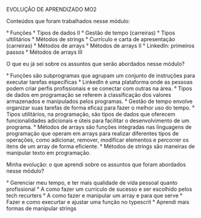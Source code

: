 EVOLUÇÃO DE APRENDIZADO MO2 

Conteúdos que foram trabalhados nesse módulo:

° Funções 
° Tipos de dados II
° Gestão de tempo (carreiras)
° Tipos ultilitários
° Métodos de strings
° Currículo e carta de apresentação (carreiras)
° Métodos de arrays
° Métodos de arrays II
° LinkedIn: primeiros passos
° Métodos de arrays III

O que eu já sei sobre os assuntos que serão abordados nesse módulo?

° Funções são subprogramas que agrupam um conjunto de instruções para executar tarefas específicas
° LinkedIn é uma plataforma onde as pessoas podem criar perfis profissionais e se conectar com outras na área.
° Tipos de dados em programação se referem à classificação dos valores armazenados e manipulados pelos programas.
° Gestão de tempo envolve organizar suas tarefas de forma eficaz para fazer o melhor uso do tempo.
° Tipos utilitários, na programação, são tipos de dados que oferecem funcionalidades adicionais e úteis para facilitar o desenvolvimento de um programa.
° Métodos de arrays são funções integradas nas linguagens de programação que operam em arrays para realizar diferentes tipos de operações, como adicionar, remover, modificar elementos e percorrer os itens de um array de forma eficiente.
° Métodos de strings são maneiras de manipular texto em programação.

Minha evolução: o que aprendi sobre os assuntos que foram abordados nesse módulo?

° Gerenciar meu tempo, e ter mais qualidade de vida pessoal quanto profissional
° A como fazer um currículo de sucesso e ser escolhido pelos tech recurters
° A como fazer e manipular um array e para que serve
° Fazer e como execurtar e ajustar uma função no typescrit
° Aprendi mais formas de manipular strings
